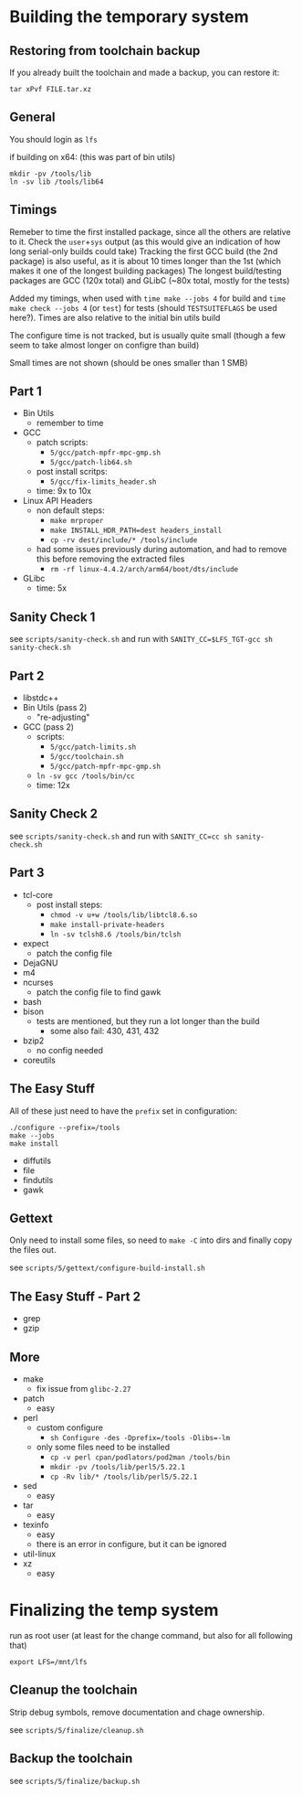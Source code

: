 # Building the temporary system

## Restoring from toolchain backup

If you already built the toolchain and made a backup, you can restore it:

`tar xPvf FILE.tar.xz`

## General

You should login as `lfs`

if building on x64: (this was part of bin utils)
```
mkdir -pv /tools/lib
ln -sv lib /tools/lib64
```

## Timings

Remeber to time the first installed package, since all the others are relative to it.
Check the `user`+`sys` output (as this would give an indication of how long serial-only builds could take)
Tracking the first GCC build (the 2nd package) is also useful, as it is about 10 times longer than the 1st (which makes
it one of the longest building packages)
The longest build/testing packages are GCC (120x total) and GLibC (~80x total, mostly for the tests)

Added my timings, when used with `time make --jobs 4` for build and `time make check --jobs 4` (or `test`) for
tests (should `TESTSUITEFLAGS` be used here?).
Times are also relative to the initial bin utils build

The configure time is not tracked, but is usually quite small (though a few seem to take almost longer on configre than
build)

Small times are not shown (should be ones smaller than 1 SMB)

## Part 1

- Bin Utils
    - remember to time
- GCC
    - patch scripts:
        - `5/gcc/patch-mpfr-mpc-gmp.sh`
        - `5/gcc/patch-lib64.sh`
    - post install scritps:
        - `5/gcc/fix-limits_header.sh`
    - time: 9x to 10x
- Linux API Headers
    - non default steps:
        - `make mrproper`
        - `make INSTALL_HDR_PATH=dest headers_install`
        - `cp -rv dest/include/* /tools/include`
    - had some issues previously during automation, and had to remove this before removing the extracted files
        - `rm -rf linux-4.4.2/arch/arm64/boot/dts/include`
- GLibc
    - time: 5x

## Sanity Check 1

see `scripts/sanity-check.sh` and run with `SANITY_CC=$LFS_TGT-gcc sh sanity-check.sh`

## Part 2

- libstdc++
- Bin Utils (pass 2)
    - "re-adjusting"
- GCC (pass 2)
    - scripts:
        - `5/gcc/patch-limits.sh`
        - `5/gcc/toolchain.sh`
        - `5/gcc/patch-mpfr-mpc-gmp.sh`
    - `ln -sv gcc /tools/bin/cc`
    - time: 12x

## Sanity Check 2

see `scripts/sanity-check.sh` and run with `SANITY_CC=cc sh sanity-check.sh`

## Part 3

- tcl-core
    - post install steps:
        - `chmod -v u+w /tools/lib/libtcl8.6.so`
        - `make install-private-headers`
        - `ln -sv tclsh8.6 /tools/bin/tclsh`
- expect
    - patch the config file
- DejaGNU
- m4
- ncurses
    - patch the config file to find gawk
- bash
- bison
	- tests are mentioned, but they run a lot longer than the build
	    - some also fail: 430, 431, 432
- bzip2
    - no config needed
- coreutils

## The Easy Stuff

All of these just need to have the `prefix` set in configuration:

```
./configure --prefix=/tools
make --jobs
make install
```

- diffutils
- file
- findutils
- gawk

## Gettext

Only need to install some files, so need to `make -C` into dirs and finally copy the files out.

see `scripts/5/gettext/configure-build-install.sh`

## The Easy Stuff - Part 2

- grep
- gzip

## More

- make
	- fix issue from `glibc-2.27`
- patch
    - easy
- perl
    - custom configure
        - `sh Configure -des -Dprefix=/tools -Dlibs=-lm`
    - only some files need to be installed
        - `cp -v perl cpan/podlators/pod2man /tools/bin`
        - `mkdir -pv /tools/lib/perl5/5.22.1`
        - `cp -Rv lib/* /tools/lib/perl5/5.22.1`
- sed
    - easy
- tar
    - easy
- texinfo
    - easy
    - there is an error in configure, but it can be ignored
- util-linux
- xz
    - easy

# Finalizing the temp system

run as root user (at least for the change command, but also for all following that)

`export LFS=/mnt/lfs`

## Cleanup the toolchain

Strip debug symbols, remove documentation and chage ownership.

see `scripts/5/finalize/cleanup.sh`

## Backup the toolchain

see `scripts/5/finalize/backup.sh`
